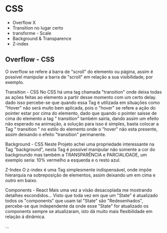 # CSS
- Overflow X
- Transition no lugar certo
- transforme - Scale
- Background & Transparence
- Z-index

## Overflow - CSS
O overflow se refere á barra de "scroll" do elemento ou página, assim é possível manipular a barra de "scroll" em relação a sua visibilidade, por exemplo.

Transition - CSS
No CSS há uma tag chamada "transition" onde deixa todas as ações feitas ao elemento a partir desse momento com um certo delay. dado isso percebe-se que quando essa Tag é utilizada em situações como "Hover" não será muito bem aplicada, pois o "hover" se refere a ação do pointer estar por cima do elemento, dado que quando o pointer saísse de cima do elemento a tag " transition" também sairia, dando assim um efeito não esperado na animação, a solução para isso é simples, basta colocar a Tag " transition " no estilo do elemento onde o "hover" não esta presente, assim deixando o efeito "transition" permanente.

Background - CSS
Neste Projeto achei uma propriedade interessante na Tag "background", nesta Tag é possível manipular não somente a cor do backgroundo mas também a TRANSPARÊNCIA e PARCIALIDADE, um exemplo seria: 10% vermelho a esquerda e o resto azul.

Z-Index
O z-index é uma Tag simplesmente indispensável, onde impõe hierarquia na sobreposição de elementos, assim deixando um em cima e outro em baixo.

Components - React
Mais uma vez a visão desacoplada me mostrando detalhes escondidos... Visto que toda vez em que um "State" é atualizado todos os "components" que usam tal "State" são "Redesenhados", percebe-se que independente da onde esse "State" for atualizado os components sempre se atualizaram, isto dá muito mais flexibilidade em relação á dinâmica.


...

